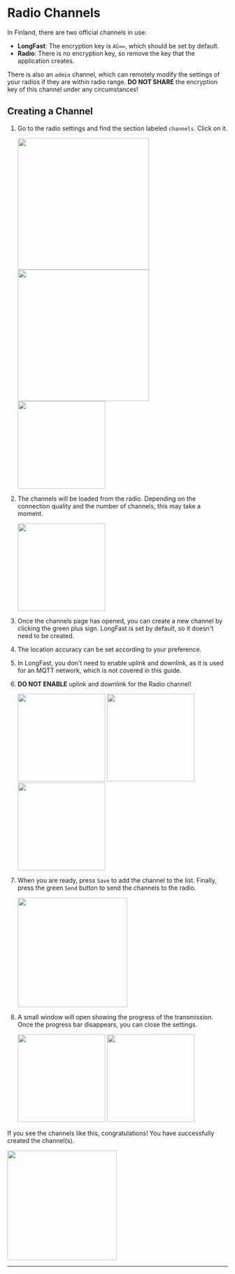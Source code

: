 # Radio Channels

In Finland, there are two official channels in use:

- **LongFast**: The encryption key is `AG==`, which should be set by default.
- **Radio**: There is no encryption key, so remove the key that the application creates.

There is also an `admin` channel, which can remotely modify the settings of your radios if they are within radio range. **DO NOT SHARE** the encryption key of this channel under any circumstances!

## Creating a Channel

1. Go to the radio settings and find the section labeled `channels`. Click on it.

   <img src="../assets/kanavat/3_dots.jpg" width="300"/>
   <img src="../assets/kanavat/configuration.jpg" width="300"/>
   <img src="../assets/kanavat/channels.jpg" width="200"/>

2. The channels will be loaded from the radio. Depending on the connection quality and the number of channels, this may take a moment.

   <img src="../assets/kanavat/loading channels.jpg" width="200"/>

3. Once the channels page has opened, you can create a new channel by clicking the green plus sign. LongFast is set by default, so it doesn't need to be created.

4. The location accuracy can be set according to your preference.

5. In LongFast, you don't need to enable uplink and downlink, as it is used for an MQTT network, which is not covered in this guide.

6. **DO NOT ENABLE** uplink and downlink for the Radio channel!

   <img src="../assets/kanavat/create channel.jpg" width="200"/>
   <img src="../assets/kanavat/LongFast.jpg" width="200"/>
   <img src="../assets/kanavat/Radio.jpg" width="200"/>

7. When you are ready, press `Save` to add the channel to the list. Finally, press the green `Send` button to send the channels to the radio.

   <img src="../assets/kanavat/send_channels.jpg" width="250"/>

8. A small window will open showing the progress of the transmission. Once the progress bar disappears, you can close the settings.

   <img src="../assets/kanavat/sending_channels.jpg" width="200"/>
   <img src="../assets/kanavat/channels_sent.jpg" width="200"/>

If you see the channels like this, congratulations! You have successfully created the channel(s).

<img src="../assets/kanavat/channels_home.jpg" width="250"/>

---
